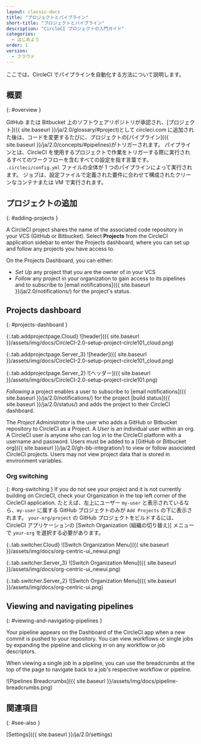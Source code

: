 ```yaml
---
layout: classic-docs
title: "プロジェクトとパイプライン"
short-title: "プロジェクトとパイプライン"
description: "CircleCI プロジェクトの入門ガイド"
categories:
  - はじめよう
order: 1
version:
  - クラウド
---
```


ここでは、CircleCI でパイプラインを自動化する方法について説明します。

## 概要
{: #overview }

GitHub または Bitbucket 上のソフトウェアリポジトリが承認され、[プロジェクト]({{ site.baseurl }}/ja/2.0/glossary/#project)として circleci.com に追加された後は、コードを変更するたびに、プロジェクトの[パイプライン]({{ site.baseurl }}/ja/2.0/concepts/#pipelines)がトリガーされます。 パイプラインとは、CircleCI を使用するプロジェクトで作業をトリガーする際に実行されるすべてのワークフローを含むすべての設定を指す言葉です。 `.circleci/config.yml` ファイルの全体が 1 つのパイプラインによって実行されます。 ジョブは、設定ファイルで定義された要件に合わせて構成されたクリーンなコンテナまたは VM で実行されます。

## プロジェクトの追加
{: #adding-projects }

A CircleCI project shares the name of the associated code repository in your VCS (GitHub or Bitbucket). Select **Projects** from the CircleCI application sidebar to enter the Projects dashboard, where you can set up and follow any projects you have access to.

On the Projects Dashboard, you can either:
* _Set Up_ any project that you are the owner of in your VCS
* _Follow_ any project in your organization to gain access to its pipelines and to subscribe to [email notifications]({{ site.baseurl }}/ja/2.0/notifications/) for the project's status.

## Projects dashboard
{: #projects-dashboard }

{:.tab.addprojectpage.Cloud}
![header]({{ site.baseurl }}/assets/img/docs/CircleCI-2.0-setup-project-circle101_cloud.png)

{:.tab.addprojectpage.Server_3}
![header]({{ site.baseurl }}/assets/img/docs/CircleCI-2.0-setup-project-circle101_cloud.png)

{:.tab.addprojectpage.Server_2}
![ヘッダー]({{ site.baseurl }}/assets/img/docs/CircleCI-2.0-setup-project-circle101.png)

*Following* a project enables a user to subscribe to [email notifications]({{ site.baseurl }}/ja/2.0/notifications/) for the project [build status]({{ site.baseurl }}/ja/2.0/status/) and adds the project to their CircleCI dashboard.

The *Project Administrator* is the user who adds a GitHub or Bitbucket repository to CircleCI as a Project. A *User* is an individual user within an org. A CircleCI user is anyone who can log in to the CircleCI platform with a username and password. Users must be added to a [GitHub or Bitbucket org]({{ site.baseurl }}/ja/2.0/gh-bb-integration/) to view or follow associated CircleCI projects.  Users may not view project data that is stored in environment variables.

### Org switching
{: #org-switching }
If you do not see your project and it is not currently building on CircleCI, check your Organization in the top left corner of the CircleCI application.  たとえば、左上にユーザー `my-user` と表示されているなら、`my-user` に属する GitHub プロジェクトのみが `Add Projects` の下に表示されます。  `your-org/project` の GitHub プロジェクトをビルドするには、CircleCI アプリケーションの [Switch Organization (組織の切り替え)] メニューで `your-org` を選択する必要があります。

{:.tab.switcher.Cloud}
![Switch Organization Menu]({{ site.baseurl }}/assets/img/docs/org-centric-ui_newui.png)

{:.tab.switcher.Server_3}
![Switch Organization Menu]({{ site.baseurl }}/assets/img/docs/org-centric-ui_newui.png)

{:.tab.switcher.Server_2}
![Switch Organization Menu]({{ site.baseurl }}/assets/img/docs/org-centric-ui.png)

## Viewing and navigating pipelines
{: #viewing-and-navigating-pipelines }

Your pipeline appears on the Dashboard of the CircleCI app when a new commit is pushed to your repository. You can view workflows or single jobs by expanding the pipeline and clicking in on any workflow or job descriptors.

When viewing a single job in a pipeline, you can use the breadcrumbs at the top of the page to navigate back to a job's respective workflow or pipeline.

![Pipelines Breadcrumbs]({{ site.baseurl }}/assets/img/docs/pipeline-breadcrumbs.png)

## 関連項目
{: #see-also }

[Settings]({{ site.baseurl }}/ja/2.0/settings)
